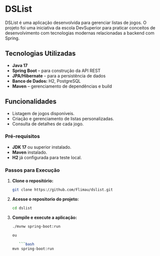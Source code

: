 # DSList

DSList é uma aplicação desenvolvida para gerenciar listas de jogos. O projeto foi uma iniciativa da escola DevSuperior para praticar conceitos de desenvolvimento com tecnologias modernas relacionadas a backend com Spring.

## Tecnologias Utilizadas

- **Java 17**
- **Spring Boot** – para construção da API REST
- **JPA/Hibernate** – para a persistência de dados
- **Banco de Dados:** H2, PostgreSQL
- **Maven** – gerenciamento de dependências e build

## Funcionalidades

- Listagem de jogos disponíveis.
- Criação e gerenciamento de listas personalizadas.
- Consulta de detalhes de cada jogo.

### Pré-requisitos

- **JDK 17** ou superior instalado.
- **Maven** instalado.
- **H2** já configurada para teste local.

### Passos para Execução

1. **Clone o repositório:**

   ```bash
   git clone https://github.com/Flimau/dslist.git

2. **Acesse o repositorio do projeto:**

   ```bash
   cd dslist

3. **Compile e execute a aplicação:**

   ```bash
   ./mvnw spring-boot:run

   ou

      ```bash
   mvn spring-boot:run
